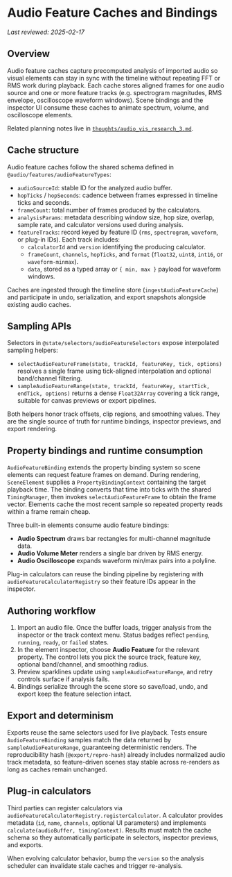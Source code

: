 # Audio Feature Caches and Bindings

_Last reviewed: 2025-02-17_

## Overview

Audio feature caches capture precomputed analysis of imported audio so visual elements can stay in
sync with the timeline without repeating FFT or RMS work during playback. Each cache stores aligned
frames for one audio source and one or more feature tracks (e.g. spectrogram magnitudes, RMS
envelope, oscilloscope waveform windows). Scene bindings and the inspector UI consume these caches to
animate spectrum, volume, and oscilloscope elements.

Related planning notes live in [`thoughts/audio_vis_research_3.md`](../thoughts/audio_vis_research_3.md).

## Cache structure

Audio feature caches follow the shared schema defined in `@audio/features/audioFeatureTypes`:

- `audioSourceId`: stable ID for the analyzed audio buffer.
- `hopTicks` / `hopSeconds`: cadence between frames expressed in timeline ticks and seconds.
- `frameCount`: total number of frames produced by the calculators.
- `analysisParams`: metadata describing window size, hop size, overlap, sample rate, and calculator
  versions used during analysis.
- `featureTracks`: record keyed by feature ID (`rms`, `spectrogram`, `waveform`, or plug-in IDs).
  Each track includes:
  - `calculatorId` and `version` identifying the producing calculator.
  - `frameCount`, `channels`, `hopTicks`, and `format` (`float32`, `uint8`, `int16`, or
    `waveform-minmax`).
  - `data`, stored as a typed array or `{ min, max }` payload for waveform windows.

Caches are ingested through the timeline store (`ingestAudioFeatureCache`) and participate in undo,
serialization, and export snapshots alongside existing audio caches.

## Sampling APIs

Selectors in `@state/selectors/audioFeatureSelectors` expose interpolated sampling helpers:

- `selectAudioFeatureFrame(state, trackId, featureKey, tick, options)` resolves a single frame using
  tick-aligned interpolation and optional band/channel filtering.
- `sampleAudioFeatureRange(state, trackId, featureKey, startTick, endTick, options)` returns a dense
  `Float32Array` covering a tick range, suitable for canvas previews or export pipelines.

Both helpers honor track offsets, clip regions, and smoothing values. They are the single source of
truth for runtime bindings, inspector previews, and export rendering.

## Property bindings and runtime consumption

`AudioFeatureBinding` extends the property binding system so scene elements can request feature
frames on demand. During rendering, `SceneElement` supplies a `PropertyBindingContext` containing the
target playback time. The binding converts that time into ticks with the shared `TimingManager`, then
invokes `selectAudioFeatureFrame` to obtain the frame vector. Elements cache the most recent sample
so repeated property reads within a frame remain cheap.

Three built-in elements consume audio feature bindings:

- **Audio Spectrum** draws bar rectangles for multi-channel magnitude data.
- **Audio Volume Meter** renders a single bar driven by RMS energy.
- **Audio Oscilloscope** expands waveform min/max pairs into a polyline.

Plug-in calculators can reuse the binding pipeline by registering with
`audioFeatureCalculatorRegistry` so their feature IDs appear in the inspector.

## Authoring workflow

1. Import an audio file. Once the buffer loads, trigger analysis from the inspector or the track
   context menu. Status badges reflect `pending`, `running`, `ready`, or `failed` states.
2. In the element inspector, choose **Audio Feature** for the relevant property. The control lets you
   pick the source track, feature key, optional band/channel, and smoothing radius.
3. Preview sparklines update using `sampleAudioFeatureRange`, and retry controls surface if analysis
   fails.
4. Bindings serialize through the scene store so save/load, undo, and export keep the feature
   selection intact.

## Export and determinism

Exports reuse the same selectors used for live playback. Tests ensure `AudioFeatureBinding`
samples match the data returned by `sampleAudioFeatureRange`, guaranteeing deterministic renders.
The reproducibility hash (`@export/repro-hash`) already includes normalized audio track metadata, so
feature-driven scenes stay stable across re-renders as long as caches remain unchanged.

## Plug-in calculators

Third parties can register calculators via `audioFeatureCalculatorRegistry.registerCalculator`. A
calculator provides metadata (`id`, `name`, `channels`, optional UI parameters) and implements
`calculate(audioBuffer, timingContext)`. Results must match the cache schema so they automatically
participate in selectors, inspector previews, and exports.

When evolving calculator behavior, bump the `version` so the analysis scheduler can invalidate stale
caches and trigger re-analysis.
